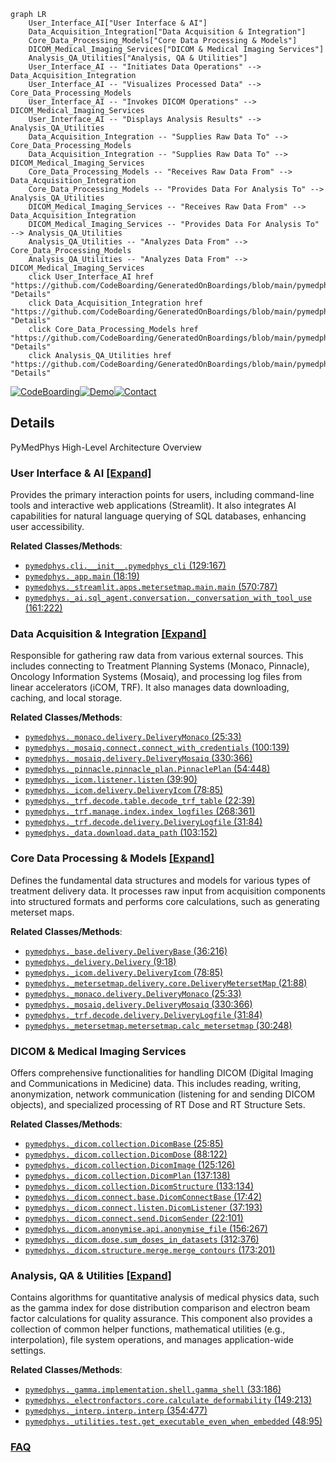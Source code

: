 ```mermaid
graph LR
    User_Interface_AI["User Interface & AI"]
    Data_Acquisition_Integration["Data Acquisition & Integration"]
    Core_Data_Processing_Models["Core Data Processing & Models"]
    DICOM_Medical_Imaging_Services["DICOM & Medical Imaging Services"]
    Analysis_QA_Utilities["Analysis, QA & Utilities"]
    User_Interface_AI -- "Initiates Data Operations" --> Data_Acquisition_Integration
    User_Interface_AI -- "Visualizes Processed Data" --> Core_Data_Processing_Models
    User_Interface_AI -- "Invokes DICOM Operations" --> DICOM_Medical_Imaging_Services
    User_Interface_AI -- "Displays Analysis Results" --> Analysis_QA_Utilities
    Data_Acquisition_Integration -- "Supplies Raw Data To" --> Core_Data_Processing_Models
    Data_Acquisition_Integration -- "Supplies Raw Data To" --> DICOM_Medical_Imaging_Services
    Core_Data_Processing_Models -- "Receives Raw Data From" --> Data_Acquisition_Integration
    Core_Data_Processing_Models -- "Provides Data For Analysis To" --> Analysis_QA_Utilities
    DICOM_Medical_Imaging_Services -- "Receives Raw Data From" --> Data_Acquisition_Integration
    DICOM_Medical_Imaging_Services -- "Provides Data For Analysis To" --> Analysis_QA_Utilities
    Analysis_QA_Utilities -- "Analyzes Data From" --> Core_Data_Processing_Models
    Analysis_QA_Utilities -- "Analyzes Data From" --> DICOM_Medical_Imaging_Services
    click User_Interface_AI href "https://github.com/CodeBoarding/GeneratedOnBoardings/blob/main/pymedphys/User_Interface_AI.md" "Details"
    click Data_Acquisition_Integration href "https://github.com/CodeBoarding/GeneratedOnBoardings/blob/main/pymedphys/Data_Acquisition_Integration.md" "Details"
    click Core_Data_Processing_Models href "https://github.com/CodeBoarding/GeneratedOnBoardings/blob/main/pymedphys/Core_Data_Processing_Models.md" "Details"
    click Analysis_QA_Utilities href "https://github.com/CodeBoarding/GeneratedOnBoardings/blob/main/pymedphys/Analysis_QA_Utilities.md" "Details"
```

[![CodeBoarding](https://img.shields.io/badge/Generated%20by-CodeBoarding-9cf?style=flat-square)](https://github.com/CodeBoarding/CodeBoarding)[![Demo](https://img.shields.io/badge/Try%20our-Demo-blue?style=flat-square)](https://www.codeboarding.org/demo)[![Contact](https://img.shields.io/badge/Contact%20us%20-%20contact@codeboarding.org-lightgrey?style=flat-square)](mailto:contact@codeboarding.org)

## Details

PyMedPhys High-Level Architecture Overview

### User Interface & AI [[Expand]](./User_Interface_AI.md)
Provides the primary interaction points for users, including command-line tools and interactive web applications (Streamlit). It also integrates AI capabilities for natural language querying of SQL databases, enhancing user accessibility.


**Related Classes/Methods**:

- <a href="https://github.com/pymedphys/pymedphys/lib/pymedphys/cli/__init__.py#L129-L167" target="_blank" rel="noopener noreferrer">`pymedphys.cli.__init__.pymedphys_cli` (129:167)</a>
- <a href="https://github.com/pymedphys/pymedphys/lib/pymedphys/_app.py#L18-L19" target="_blank" rel="noopener noreferrer">`pymedphys._app.main` (18:19)</a>
- <a href="https://github.com/pymedphys/pymedphys/lib/pymedphys/_streamlit/apps/metersetmap/main.py#L570-L787" target="_blank" rel="noopener noreferrer">`pymedphys._streamlit.apps.metersetmap.main.main` (570:787)</a>
- <a href="https://github.com/pymedphys/pymedphys/lib/pymedphys/_ai/sql_agent/conversation.py#L161-L222" target="_blank" rel="noopener noreferrer">`pymedphys._ai.sql_agent.conversation._conversation_with_tool_use` (161:222)</a>


### Data Acquisition & Integration [[Expand]](./Data_Acquisition_Integration.md)
Responsible for gathering raw data from various external sources. This includes connecting to Treatment Planning Systems (Monaco, Pinnacle), Oncology Information Systems (Mosaiq), and processing log files from linear accelerators (iCOM, TRF). It also manages data downloading, caching, and local storage.


**Related Classes/Methods**:

- <a href="https://github.com/pymedphys/pymedphys/lib/pymedphys/_monaco/delivery.py#L25-L33" target="_blank" rel="noopener noreferrer">`pymedphys._monaco.delivery.DeliveryMonaco` (25:33)</a>
- <a href="https://github.com/pymedphys/pymedphys/lib/pymedphys/_mosaiq/connect.py#L100-L139" target="_blank" rel="noopener noreferrer">`pymedphys._mosaiq.connect.connect_with_credentials` (100:139)</a>
- <a href="https://github.com/pymedphys/pymedphys/lib/pymedphys/_mosaiq/delivery.py#L330-L366" target="_blank" rel="noopener noreferrer">`pymedphys._mosaiq.delivery.DeliveryMosaiq` (330:366)</a>
- <a href="https://github.com/pymedphys/pymedphys/lib/pymedphys/_pinnacle/pinnacle_plan.py#L54-L448" target="_blank" rel="noopener noreferrer">`pymedphys._pinnacle.pinnacle_plan.PinnaclePlan` (54:448)</a>
- <a href="https://github.com/pymedphys/pymedphys/lib/pymedphys/_icom/listener.py#L39-L90" target="_blank" rel="noopener noreferrer">`pymedphys._icom.listener.listen` (39:90)</a>
- <a href="https://github.com/pymedphys/pymedphys/lib/pymedphys/_icom/delivery.py#L78-L85" target="_blank" rel="noopener noreferrer">`pymedphys._icom.delivery.DeliveryIcom` (78:85)</a>
- <a href="https://github.com/pymedphys/pymedphys/lib/pymedphys/_trf/decode/table.py#L22-L39" target="_blank" rel="noopener noreferrer">`pymedphys._trf.decode.table.decode_trf_table` (22:39)</a>
- <a href="https://github.com/pymedphys/pymedphys/lib/pymedphys/_trf/manage/index.py#L268-L361" target="_blank" rel="noopener noreferrer">`pymedphys._trf.manage.index.index_logfiles` (268:361)</a>
- <a href="https://github.com/pymedphys/pymedphys/lib/pymedphys/_trf/decode/delivery.py#L31-L84" target="_blank" rel="noopener noreferrer">`pymedphys._trf.decode.delivery.DeliveryLogfile` (31:84)</a>
- <a href="https://github.com/pymedphys/pymedphys/lib/pymedphys/_data/download.py#L103-L152" target="_blank" rel="noopener noreferrer">`pymedphys._data.download.data_path` (103:152)</a>


### Core Data Processing & Models [[Expand]](./Core_Data_Processing_Models.md)
Defines the fundamental data structures and models for various types of treatment delivery data. It processes raw input from acquisition components into structured formats and performs core calculations, such as generating meterset maps.


**Related Classes/Methods**:

- <a href="https://github.com/pymedphys/pymedphys/lib/pymedphys/_base/delivery.py#L36-L216" target="_blank" rel="noopener noreferrer">`pymedphys._base.delivery.DeliveryBase` (36:216)</a>
- <a href="https://github.com/pymedphys/pymedphys/lib/pymedphys/_delivery.py#L9-L18" target="_blank" rel="noopener noreferrer">`pymedphys._delivery.Delivery` (9:18)</a>
- <a href="https://github.com/pymedphys/pymedphys/lib/pymedphys/_icom/delivery.py#L78-L85" target="_blank" rel="noopener noreferrer">`pymedphys._icom.delivery.DeliveryIcom` (78:85)</a>
- <a href="https://github.com/pymedphys/pymedphys/lib/pymedphys/_metersetmap/delivery/core.py#L21-L88" target="_blank" rel="noopener noreferrer">`pymedphys._metersetmap.delivery.core.DeliveryMetersetMap` (21:88)</a>
- <a href="https://github.com/pymedphys/pymedphys/lib/pymedphys/_monaco/delivery.py#L25-L33" target="_blank" rel="noopener noreferrer">`pymedphys._monaco.delivery.DeliveryMonaco` (25:33)</a>
- <a href="https://github.com/pymedphys/pymedphys/lib/pymedphys/_mosaiq/delivery.py#L330-L366" target="_blank" rel="noopener noreferrer">`pymedphys._mosaiq.delivery.DeliveryMosaiq` (330:366)</a>
- <a href="https://github.com/pymedphys/pymedphys/lib/pymedphys/_trf/decode/delivery.py#L31-L84" target="_blank" rel="noopener noreferrer">`pymedphys._trf.decode.delivery.DeliveryLogfile` (31:84)</a>
- <a href="https://github.com/pymedphys/pymedphys/lib/pymedphys/_metersetmap/metersetmap.py#L30-L248" target="_blank" rel="noopener noreferrer">`pymedphys._metersetmap.metersetmap.calc_metersetmap` (30:248)</a>


### DICOM & Medical Imaging Services
Offers comprehensive functionalities for handling DICOM (Digital Imaging and Communications in Medicine) data. This includes reading, writing, anonymization, network communication (listening for and sending DICOM objects), and specialized processing of RT Dose and RT Structure Sets.


**Related Classes/Methods**:

- <a href="https://github.com/pymedphys/pymedphys/lib/pymedphys/_dicom/collection.py#L25-L85" target="_blank" rel="noopener noreferrer">`pymedphys._dicom.collection.DicomBase` (25:85)</a>
- <a href="https://github.com/pymedphys/pymedphys/lib/pymedphys/_dicom/collection.py#L88-L122" target="_blank" rel="noopener noreferrer">`pymedphys._dicom.collection.DicomDose` (88:122)</a>
- <a href="https://github.com/pymedphys/pymedphys/lib/pymedphys/_dicom/collection.py#L125-L126" target="_blank" rel="noopener noreferrer">`pymedphys._dicom.collection.DicomImage` (125:126)</a>
- <a href="https://github.com/pymedphys/pymedphys/lib/pymedphys/_dicom/collection.py#L137-L138" target="_blank" rel="noopener noreferrer">`pymedphys._dicom.collection.DicomPlan` (137:138)</a>
- <a href="https://github.com/pymedphys/pymedphys/lib/pymedphys/_dicom/collection.py#L133-L134" target="_blank" rel="noopener noreferrer">`pymedphys._dicom.collection.DicomStructure` (133:134)</a>
- <a href="https://github.com/pymedphys/pymedphys/lib/pymedphys/_dicom/connect/base.py#L17-L42" target="_blank" rel="noopener noreferrer">`pymedphys._dicom.connect.base.DicomConnectBase` (17:42)</a>
- <a href="https://github.com/pymedphys/pymedphys/lib/pymedphys/_dicom/connect/listen.py#L37-L193" target="_blank" rel="noopener noreferrer">`pymedphys._dicom.connect.listen.DicomListener` (37:193)</a>
- <a href="https://github.com/pymedphys/pymedphys/lib/pymedphys/_dicom/connect/send.py#L22-L101" target="_blank" rel="noopener noreferrer">`pymedphys._dicom.connect.send.DicomSender` (22:101)</a>
- <a href="https://github.com/pymedphys/pymedphys/lib/pymedphys/_dicom/anonymise/api.py#L156-L267" target="_blank" rel="noopener noreferrer">`pymedphys._dicom.anonymise.api.anonymise_file` (156:267)</a>
- <a href="https://github.com/pymedphys/pymedphys/lib/pymedphys/_dicom/dose.py#L312-L376" target="_blank" rel="noopener noreferrer">`pymedphys._dicom.dose.sum_doses_in_datasets` (312:376)</a>
- <a href="https://github.com/pymedphys/pymedphys/lib/pymedphys/_dicom/structure/merge.py#L173-L201" target="_blank" rel="noopener noreferrer">`pymedphys._dicom.structure.merge.merge_contours` (173:201)</a>


### Analysis, QA & Utilities [[Expand]](./Analysis_QA_Utilities.md)
Contains algorithms for quantitative analysis of medical physics data, such as the gamma index for dose distribution comparison and electron beam factor calculations for quality assurance. This component also provides a collection of common helper functions, mathematical utilities (e.g., interpolation), file system operations, and manages application-wide settings.


**Related Classes/Methods**:

- <a href="https://github.com/pymedphys/pymedphys/lib/pymedphys/_gamma/implementation/shell.py#L33-L186" target="_blank" rel="noopener noreferrer">`pymedphys._gamma.implementation.shell.gamma_shell` (33:186)</a>
- <a href="https://github.com/pymedphys/pymedphys/lib/pymedphys/_electronfactors/core.py#L149-L213" target="_blank" rel="noopener noreferrer">`pymedphys._electronfactors.core.calculate_deformability` (149:213)</a>
- <a href="https://github.com/pymedphys/pymedphys/lib/pymedphys/_interp/interp.py#L354-L477" target="_blank" rel="noopener noreferrer">`pymedphys._interp.interp.interp` (354:477)</a>
- <a href="https://github.com/pymedphys/pymedphys/lib/pymedphys/_utilities/test.py#L48-L95" target="_blank" rel="noopener noreferrer">`pymedphys._utilities.test.get_executable_even_when_embedded` (48:95)</a>




### [FAQ](https://github.com/CodeBoarding/GeneratedOnBoardings/tree/main?tab=readme-ov-file#faq)